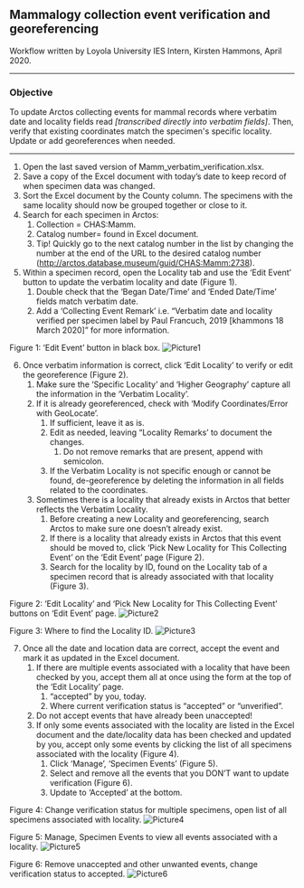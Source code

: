 ## Mammalogy collection event verification and georeferencing
Workflow written by Loyola University IES Intern, Kirsten Hammons, April 2020.
***
### Objective
To update Arctos collecting events for mammal records where verbatim date and locality fields read _[transcribed directly into verbatim fields]_. Then, verify that existing coordinates match the specimen's specific locality. Update or add georeferences when needed.
***

1.	Open the last saved version of Mamm_verbatim_verification.xlsx.
2.	Save a copy of the Excel document with today’s date to keep record of when specimen data was changed.
3.	Sort the Excel document by the County column. The specimens with the same locality should now be grouped together or close to it. 
4.	Search for each specimen in Arctos:
    1.	Collection = CHAS:Mamm.
    1.	Catalog number= found in Excel document.
    1.	Tip! Quickly go to the next catalog number in the list by changing the number at the end of the URL to the desired catalog number
	(http://arctos.database.museum/guid/CHAS:Mamm:2738).
5.	Within a specimen record, open the Locality tab and use the ‘Edit Event’ button to update the verbatim locality and date (Figure 1).
    1.	Double check that the ‘Began Date/Time’ and ‘Ended Date/Time’ fields match verbatim date.
    1.	Add a ‘Collecting Event Remark’ i.e. “Verbatim date and locality verified per specimen label by Paul Francuch, 2019 [khammons 18 March 2020]” for more information.

Figure 1: ‘Edit Event’ button in black box.
![Picture1](https://user-images.githubusercontent.com/40321380/81742549-47321780-946e-11ea-94c4-7471c7626157.png)

6. Once verbatim information is correct, click ‘Edit Locality’ to verify or edit the georeference (Figure 2).
    1. Make sure the ‘Specific Locality’ and ‘Higher Geography’ capture all the information in the ‘Verbatim Locality’.
    1. If it is already georeferenced, check with ‘Modify Coordinates/Error with GeoLocate’.
        1. If sufficient, leave it as is.
        1. Edit as needed, leaving “Locality Remarks’ to document the changes.
            1. Do not remove remarks that are present, append with semicolon.
        1. If the Verbatim Locality is not specific enough or cannot be found, de-georeference by deleting the information in all fields related to the coordinates.
    1. Sometimes there is a locality that already exists in Arctos that better reflects the Verbatim Locality.
       1. Before creating a new Locality and georeferencing, search Arctos to make sure one doesn’t already exist.
       1. If there is a locality that already exists in Arctos that this event should be moved to, click ‘Pick New Locality for This Collecting Event’ on the ‘Edit Event’ page (Figure 2).
       1. Search for the locality by ID, found on the Locality tab of a specimen record that is already associated with that locality (Figure 3).

Figure 2: ‘Edit Locality’ and ‘Pick New Locality for This Collecting Event’ buttons on ‘Edit Event’ page.
![Picture2](https://user-images.githubusercontent.com/40321380/81742546-47321780-946e-11ea-9eb7-cfd52558fbad.png)

Figure 3: Where to find the Locality ID.
![Picture3](https://user-images.githubusercontent.com/40321380/81742544-46998100-946e-11ea-9379-872407a5b06c.png)


7. Once all the date and location data are correct, accept the event and mark it as updated in the Excel document.
    1. If there are multiple events associated with a locality that have been checked by you, accept them all at once using the form at the top of the ‘Edit Locality’ page.
       1. “accepted” by you, today.
       1. Where current verification status is “accepted” or “unverified”.
    1. Do not accept events that have already been unaccepted!
    1. If only some events associated with the locality are listed in the Excel document and the date/locality data has been checked and updated by you, accept only some events by clicking the list of all specimens associated with the locality (Figure 4).
       1. Click ‘Manage’, ‘Specimen Events’ (Figure 5).
       1. Select and remove all the events that you DON’T want to update verification (Figure 6).
       1. Update to ‘Accepted’ at the bottom.

Figure 4: Change verification status for multiple specimens, open list of all specimens associated with locality.
![Picture4](https://user-images.githubusercontent.com/40321380/81742543-46998100-946e-11ea-8cd6-219e0ef5ddb9.png)

Figure 5: Manage, Specimen Events to view all events associated with a locality.
![Picture5](https://user-images.githubusercontent.com/40321380/81742541-4600ea80-946e-11ea-8e42-29414022ca36.png)

Figure 6: Remove unaccepted and other unwanted events, change verification status to accepted.
![Picture6](https://user-images.githubusercontent.com/40321380/81742538-45685400-946e-11ea-89f7-6f0e011e4aec.png)
